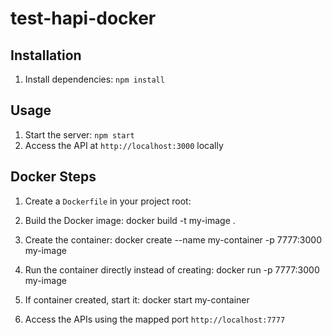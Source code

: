 # test-hapi-docker

## Installation
1. Install dependencies: `npm install`

## Usage

1. Start the server: `npm start`
2. Access the API at `http://localhost:3000` locally

## Docker Steps

1. Create a `Dockerfile` in your project root:

2. Build the Docker image:
    docker build -t my-image .

3. Create the container:
    docker create --name my-container -p 7777:3000 my-image

4. Run the container directly instead of creating:
    docker run -p 7777:3000 my-image

5. If container created, start it:
    docker start my-container

6. Access the APIs using the mapped port `http://localhost:7777`